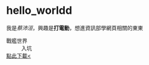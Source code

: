 # hello_worldd
我是*蔡沛洹*，興趣是**打電動**，想進資訊部學網頁相關的東東
<dl>
  <dt>戰艦世界</dt>
  <dd>入坑</dd>
  <a href="https://worldofwarships.asia/clicktracking/click/?next=/zh-tw/content/game/?autodownload" target="_blank">點此下載<
  
  
</dl>

